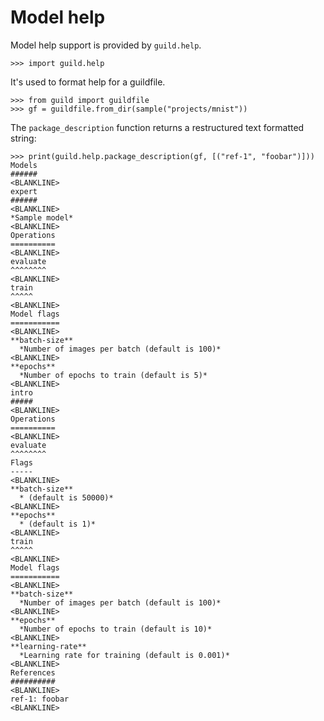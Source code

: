# Model help

Model help support is provided by `guild.help`.

    >>> import guild.help

It's used to format help for a guildfile.

    >>> from guild import guildfile
    >>> gf = guildfile.from_dir(sample("projects/mnist"))

The `package_description` function returns a restructured text
formatted string:

    >>> print(guild.help.package_description(gf, [("ref-1", "foobar")]))
    Models
    ######
    <BLANKLINE>
    expert
    ######
    <BLANKLINE>
    *Sample model*
    <BLANKLINE>
    Operations
    ==========
    <BLANKLINE>
    evaluate
    ^^^^^^^^
    <BLANKLINE>
    train
    ^^^^^
    <BLANKLINE>
    Model flags
    ===========
    <BLANKLINE>
    **batch-size**
      *Number of images per batch (default is 100)*
    <BLANKLINE>
    **epochs**
      *Number of epochs to train (default is 5)*
    <BLANKLINE>
    intro
    #####
    <BLANKLINE>
    Operations
    ==========
    <BLANKLINE>
    evaluate
    ^^^^^^^^
    Flags
    -----
    <BLANKLINE>
    **batch-size**
      * (default is 50000)*
    <BLANKLINE>
    **epochs**
      * (default is 1)*
    <BLANKLINE>
    train
    ^^^^^
    <BLANKLINE>
    Model flags
    ===========
    <BLANKLINE>
    **batch-size**
      *Number of images per batch (default is 100)*
    <BLANKLINE>
    **epochs**
      *Number of epochs to train (default is 10)*
    <BLANKLINE>
    **learning-rate**
      *Learning rate for training (default is 0.001)*
    <BLANKLINE>
    References
    ##########
    <BLANKLINE>
    ref-1: foobar
    <BLANKLINE>
